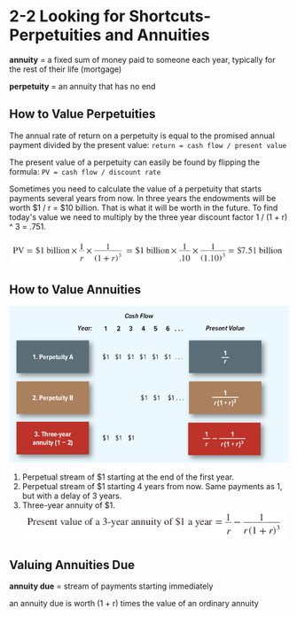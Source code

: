 # 2-2 Looking for Shortcuts-Perpetuities and Annuities

**annuity** = a fixed sum of money paid to someone each year, typically for the rest of their life (mortgage)

**perpetuity** = an annuity that has no end

## How to Value Perpetuities
The annual rate of return on a perpetuity is equal to the promised annual payment divided by the present value: `return = cash flow / present value`

The present value of a perpetuity can easily be found by flipping the formula: `PV = cash flow / discount rate`

Sometimes you need to calculate the value of a perpetuity that starts payments several years from now. In three years the endowments will be worth $1 / r = $10 billion. That is what it will be worth in the future. To find today's value we need to multiply by the three year discount factor 1 / (1 + r) ^ 3 = .751. 

![futurecheck](../img/futurecheck.png)

## How to Value Annuities
![calculateannuity](../img/annuity.png)

1. Perpetual stream of $1 starting at the end of the first year.
2. Perpetual stream of $1 starting 4 years from now. Same payments as 1, but with a delay of 3 years.
3. Three-year annuity of $1.
![3-yearannuity](../img/3yearannuity.png)

## Valuing Annuities Due
**annuity due** = stream of payments starting immediately

an annuity due is worth (1 + r) times the value of an ordinary annuity
